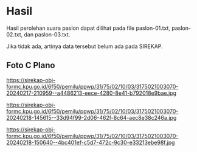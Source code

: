 # Hasil

Hasil perolehan suara paslon dapat dilihat pada file paslon-01.txt, paslon-02.txt, dan paslon-03.txt.

Jika tidak ada, artinya data tersebut belum ada pada SIREKAP.

## Foto C Plano

https://sirekap-obj-formc.kpu.go.id/6f50/pemilu/ppwp/31/75/02/10/03/3175021003070-20240217-210959--a4486213-eece-4280-8e41-b792018e9bae.jpg

https://sirekap-obj-formc.kpu.go.id/6f50/pemilu/ppwp/31/75/02/10/03/3175021003070-20240218-145615--33d94f99-2d06-462f-8c64-aec8e38c246a.jpg

https://sirekap-obj-formc.kpu.go.id/6f50/pemilu/ppwp/31/75/02/10/03/3175021003070-20240218-150640--4bc401ef-c5d7-472c-9c30-e33213ebe98f.jpg
